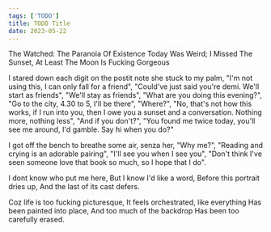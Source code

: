 ```yaml
---
tags: ['TODO']
title: TODO Title
date: 2023-05-22
---
```


The Watched: The Paranoia Of Existence
Today Was Weird; I Missed The Sunset, At Least The Moon Is Fucking Gorgeous

I stared down each digit on the postit note she stuck to my palm,
"I'm not using this, I can only fall for a friend",
"Could've just said you're demi. We'll start as friends",
"We'll stay as friends",
"What are you doing this evening?",
"Go to the city, 4.30 to 5, I'll be there",
"Where?",
"No, that's not how this works, if I run into you, then I owe you a sunset and a conversation. Nothing more, nothing less",
"And if you don't?",
"You found me twice today, you'll see me around, I'd gamble. Say hi when you do?"

I got off the bench to breathe some air, senza her, "Why me?",
"Reading and crying is an adorable pairing",
"I'll see you when I see you",
"Don't think I've seen someone love that book so much, so I hope that I do".

I dont know who put me here,
But I know I'd like a word,
Before this portrait dries up,
And the last of its cast defers.

Coz life is too fucking picturesque,
It feels orchestrated, like everything
Has been painted into place,
And too much of the backdrop
Has been too carefully erased.


